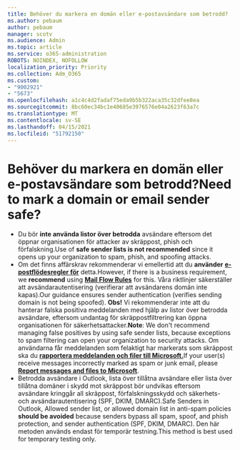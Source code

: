 ```yaml
---
title: Behöver du markera en domän eller e-postavsändare som betrodd?
ms.author: pebaum
author: pebaum
manager: scotv
ms.audience: Admin
ms.topic: article
ms.service: o365-administration
ROBOTS: NOINDEX, NOFOLLOW
localization_priority: Priority
ms.collection: Adm_O365
ms.custom:
- "9002921"
- "5673"
ms.openlocfilehash: a1c4c4d2fadaf75eda9b5b322aca35c32dfee8ea
ms.sourcegitcommit: 8bc60ec34bc1e40685e3976576e04a2623f63a7c
ms.translationtype: MT
ms.contentlocale: sv-SE
ms.lasthandoff: 04/15/2021
ms.locfileid: "51792150"
---
```

# <a name="need-to-mark-a-domain-or-email-sender-safe"></a><span data-ttu-id="1e52c-102">Behöver du markera en domän eller e-postavsändare som betrodd?</span><span class="sxs-lookup"><span data-stu-id="1e52c-102">Need to mark a domain or email sender safe?</span></span>

- <span data-ttu-id="1e52c-103">Du bör **inte använda listor över betrodda** avsändare eftersom det öppnar organisationen för attacker av skräppost, phish och förfalskning.</span><span class="sxs-lookup"><span data-stu-id="1e52c-103">Use of **safe sender lists is not recommended** since it opens up your organization to spam, phish, and spoofing attacks.</span></span>
- <span data-ttu-id="1e52c-104">Om det finns affärskrav rekommenderar vi emellertid att du **använder** **[e-postflödesregler för](https://docs.microsoft.com/microsoft-365/security/office-365-security/create-safe-sender-lists-in-office-365?view=o365-worldwide#recommended-use-mail-flow-rules)** detta.</span><span class="sxs-lookup"><span data-stu-id="1e52c-104">However, if there is a business requirement, we **recommend** using **[Mail Flow Rules](https://docs.microsoft.com/microsoft-365/security/office-365-security/create-safe-sender-lists-in-office-365?view=o365-worldwide#recommended-use-mail-flow-rules)** for this.</span></span> <span data-ttu-id="1e52c-105">Våra riktlinjer säkerställer att avsändarautentisering (verifierar att avsändarens domän inte kapas).</span><span class="sxs-lookup"><span data-stu-id="1e52c-105">Our guidance ensures sender authentication (verifies sending domain is not being spoofed).</span></span> <span data-ttu-id="1e52c-106">**Obs!** Vi rekommenderar inte att du hanterar falska positiva meddelanden med hjälp av listor över betrodda avsändare, eftersom undantag för skräppostfiltrering kan öppna organisationen för säkerhetsattacker.</span><span class="sxs-lookup"><span data-stu-id="1e52c-106">**Note**: We don't recommend managing false positives by using safe sender lists, because exceptions to spam filtering can open your organization to security attacks.</span></span> <span data-ttu-id="1e52c-107">Om användarna får meddelanden som felaktigt har markerats som skräppost ska du **[rapportera meddelanden och filer till Microsoft.](https://protection.office.com/reportsubmission)**</span><span class="sxs-lookup"><span data-stu-id="1e52c-107">If your user(s) receive messages incorrectly marked as spam or junk email, please **[Report messages and files to Microsoft](https://protection.office.com/reportsubmission)**.</span></span>
- <span data-ttu-id="1e52c-108">Betrodda avsändare i Outlook, lista över tillåtna avsändare  eller lista över tillåtna domäner i skydd mot skräppost bör undvikas eftersom avsändare kringgår all skräppost, förfalskningsskydd och säkerhets- och avsändarautentisering (SPF, DKIM, DMARC).</span><span class="sxs-lookup"><span data-stu-id="1e52c-108">Safe Senders in Outlook, Allowed sender list, or allowed domain list in anti-spam policies **should be avoided** because senders bypass all spam, spoof, and phish protection, and sender authentication (SPF, DKIM, DMARC).</span></span> <span data-ttu-id="1e52c-109">Den här metoden används endast för temporär testning.</span><span class="sxs-lookup"><span data-stu-id="1e52c-109">This method is best used for temporary testing only.</span></span>
